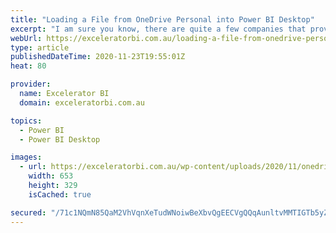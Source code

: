 ```yaml
---
title: "Loading a File from OneDrive Personal into Power BI Desktop"
excerpt: "I am sure you know, there are quite a few companies that provide online document storage for free, including Dropbox (which is my personal favourite) but also Google Drive and OneDrive Personal (Microsoft). This article today shows how you can load data from OneDrive Personal (stored in the cloud) directly"
webUrl: https://exceleratorbi.com.au/loading-a-file-from-onedrive-personal-into-power-bi-desktop/
type: article
publishedDateTime: 2020-11-23T19:55:01Z
heat: 80

provider:
  name: Excelerator BI
  domain: exceleratorbi.com.au

topics:
  - Power BI
  - Power BI Desktop

images:
  - url: https://exceleratorbi.com.au/wp-content/uploads/2020/11/onedrive-personal-to-pbi.png
    width: 653
    height: 329
    isCached: true

secured: "/71c1NQmN85QaM2VhVqnXeTudWNoiwBeXbvQgEECVgQQqAunltvMMTIGTb5yZaMLrToRNPLvbT1l/ulnjwUEkChvyJBJmBi/oATiJndNqb/9YfKIapiNnbcepU7jgID1ZINB7vPGJdnGa0XI1MfjbKtdF+hzvmSTxXRTNZ25ad0ydQTh0p0eruOAlvhL0SM7S5H6WBhbCEgPfOVGTG8F5gpQ8kmpONiH58LB8Dm8VKXfuDDQIU0WyUo8AiA0JFeNfo5y6IflRPf6D1c3mdyXvih0BNktDUxvNf7hmc5J2UDLsMYTPV8ETlbrAE4ZNDi9ugDWp8oJj+USR+aFCEgQccVPjT5xEt1uP6rUxyoxYxk=;cuywVYpT+hU4GipZgnjYsQ=="
---
```


